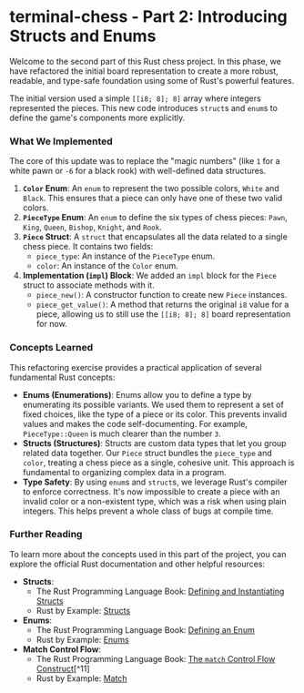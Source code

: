 # terminal-chess - Part 2: Introducing Structs and Enums

Welcome to the second part of this Rust chess project. In this phase, we have refactored the initial board representation to create a more robust, readable, and type-safe foundation using some of Rust's powerful features.

The initial version used a simple `[[i8; 8]; 8]` array where integers represented the pieces. This new code introduces `struct`s and `enum`s to define the game's components more explicitly.

### What We Implemented

The core of this update was to replace the "magic numbers" (like `1` for a white pawn or `-6` for a black rook) with well-defined data structures.

1. **`Color` Enum**: An `enum` to represent the two possible colors, `White` and `Black`. This ensures that a piece can only have one of these two valid colors.
2. **`PieceType` Enum**: An `enum` to define the six types of chess pieces: `Pawn`, `King`, `Queen`, `Bishop`, `Knight`, and `Rook`.
3. **`Piece` Struct**: A `struct` that encapsulates all the data related to a single chess piece. It contains two fields:
    * `piece_type`: An instance of the `PieceType` enum.
    * `color`: An instance of the `Color` enum.
4. **Implementation (`impl`) Block**: We added an `impl` block for the `Piece` struct to associate methods with it.
    * `piece_new()`: A constructor function to create new `Piece` instances.
    * `piece_get_value()`: A method that returns the original `i8` value for a piece, allowing us to still use the `[[i8; 8]; 8]` board representation for now.

### Concepts Learned

This refactoring exercise provides a practical application of several fundamental Rust concepts:

* **Enums (Enumerations)**: Enums allow you to define a type by enumerating its possible variants. We used them to represent a set of fixed choices, like the type of a piece or its color. This prevents invalid values and makes the code self-documenting. For example, `PieceType::Queen` is much clearer than the number `3`.
* **Structs (Structures)**: Structs are custom data types that let you group related data together. Our `Piece` struct bundles the `piece_type` and `color`, treating a chess piece as a single, cohesive unit. This approach is fundamental to organizing complex data in a program.
* **Type Safety**: By using `enum`s and `struct`s, we leverage Rust's compiler to enforce correctness. It's now impossible to create a piece with an invalid color or a non-existent type, which was a risk when using plain integers. This helps prevent a whole class of bugs at compile time.


### Further Reading

To learn more about the concepts used in this part of the project, you can explore the official Rust documentation and other helpful resources:

* **Structs**:
    * The Rust Programming Language Book: [Defining and Instantiating Structs](https://doc.rust-lang.org/book/ch05-01-defining-structs.html)
    * Rust by Example: [Structs](https://doc.rust-lang.org/rust-by-example/custom_types/structs.html)
* **Enums**:
    * The Rust Programming Language Book: [Defining an Enum](https://doc.rust-lang.org/book/ch06-01-defining-an-enum.html)
    * Rust by Example: [Enums](https://doc.rust-lang.org/rust-by-example/custom_types/enum.html)
* **Match Control Flow**:
    * The Rust Programming Language Book: [The `match` Control Flow Construct](https://doc.rust-lang.org/book/ch06-02-match.html)[^11]
    * Rust by Example: [Match](https://doc.rust-lang.org/rust-by-example/flow_control/match.html)
    